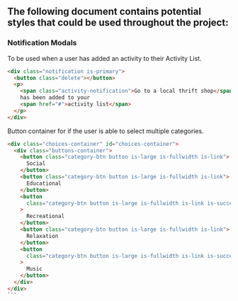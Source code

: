## The following document contains potential styles that could be used throughout the project:

### Notification Modals

To be used when a user has added an activity to their Activity List.

```html
<div class="notification is-primary">
  <button class="delete"></button>
  <p>
    <span class="activity-notification">Go to a local thrift shop</span>
    has been added to your
    <span href="#">activity list</span>
  </p>
</div>
```

Button container for if the user is able to select multiple categories.

````html
<div class="choices-container" id="choices-container">
  <div class="buttons-container">
    <button class="category-btn button is-large is-fullwidth is-link">
      Social
    </button>
    <button class="category-btn button is-large is-fullwidth is-link">
      Educational
    </button>
    <button
      class="category-btn button is-large is-fullwidth is-link is-success"
    >
      Recreational
    </button>
    <button class="category-btn button is-large is-fullwidth is-link">
      Relaxation
    </button>
    <button
      class="category-btn button is-large is-fullwidth is-link is-success"
    >
      Music
    </button>
  </div>
</div>
```
````
